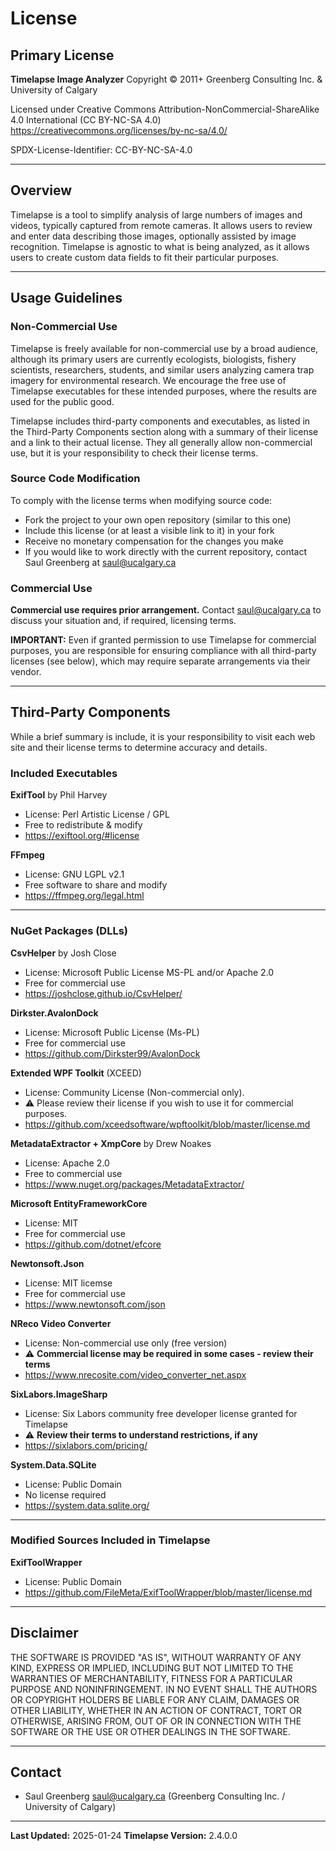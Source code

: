 # License

## Primary License

**Timelapse Image Analyzer**
 Copyright © 2011+ Greenberg Consulting Inc. & University of Calgary

Licensed under Creative Commons Attribution-NonCommercial-ShareAlike 4.0 International (CC BY-NC-SA 4.0)
 https://creativecommons.org/licenses/by-nc-sa/4.0/

 SPDX-License-Identifier: CC-BY-NC-SA-4.0

---

## Overview

Timelapse is a tool to simplify analysis of large numbers of images and videos, typically captured from remote cameras. It allows users to review and enter data describing those images, optionally assisted by image recognition. Timelapse is agnostic to what is being analyzed, as it allows users to create custom data fields to fit their particular purposes.

---

## Usage Guidelines

### Non-Commercial Use

Timelapse is freely available for non-commercial use by a broad audience, although its primary users are currently ecologists, biologists, fishery scientists, researchers, students, and similar users analyzing camera trap imagery for environmental research. We encourage the free use of Timelapse executables for these intended purposes, where the results are used for the public good.

Timelapse includes third-party components and executables, as listed in the Third-Party Components section along with a summary of their license and a link to their actual license. They all generally allow  non-commercial use, but it is your responsibility to check their license terms. 

### Source Code Modification

To comply with the license terms when modifying source code:
- Fork the project to your own open repository (similar to this one)
- Include this license (or at least a visible link to it) in your fork
- Receive no monetary compensation for the changes you make
- If you would like to work directly with the current repository, contact Saul Greenberg at saul@ucalgary.ca

### Commercial Use

**Commercial use requires prior arrangement.** Contact saul@ucalgary.ca to discuss your situation and, if required, licensing terms.

**IMPORTANT:** Even if granted permission to use Timelapse for commercial purposes, you are responsible for ensuring compliance with all third-party licenses (see below), which may require separate arrangements via their vendor.

---

## Third-Party Components
While a brief summary is include, it is your responsibility to visit each web site and their license terms to determine accuracy and details.

### Included Executables

**ExifTool** by Phil Harvey
- License: Perl Artistic License / GPL
- Free to redistribute & modify
- https://exiftool.org/#license

**FFmpeg**
- License: GNU LGPL v2.1
- Free software to share and modify
- https://ffmpeg.org/legal.html

---

### NuGet Packages (DLLs)

**CsvHelper** by Josh Close
- License: Microsoft Public License MS-PL and/or Apache 2.0
- Free for commercial use
- https://joshclose.github.io/CsvHelper/

**Dirkster.AvalonDock**
- License: Microsoft Public License (Ms-PL)
- Free for commercial use
- https://github.com/Dirkster99/AvalonDock

**Extended WPF Toolkit** (XCEED)
- License: Community License (Non-commercial only).
- ⚠️ Please review their license if you wish to use it for commercial purposes.
- https://github.com/xceedsoftware/wpftoolkit/blob/master/license.md

**MetadataExtractor + XmpCore** by Drew Noakes
- License: Apache 2.0
- Free to commercial use
- https://www.nuget.org/packages/MetadataExtractor/

**Microsoft EntityFrameworkCore**
- License: MIT
- Free for commercial use
- https://github.com/dotnet/efcore

**Newtonsoft.Json**
- License: MIT licemse
- Free for commercial use
- https://www.newtonsoft.com/json

**NReco Video Converter**
- License: Non-commercial use only (free version)
- ⚠️ **Commercial license may be required in some cases - review their terms**
- https://www.nrecosite.com/video_converter_net.aspx

**SixLabors.ImageSharp**
- License: Six Labors community free developer license granted for Timelapse
- ⚠️ **Review their terms to understand restrictions, if any**
- https://sixlabors.com/pricing/

**System.Data.SQLite**
- License: Public Domain
- No license required
- https://system.data.sqlite.org/

---

### Modified Sources Included in Timelapse

**ExifToolWrapper**
- License: Public Domain
- https://github.com/FileMeta/ExifToolWrapper/blob/master/license.md

---

## Disclaimer

THE SOFTWARE IS PROVIDED "AS IS", WITHOUT WARRANTY OF ANY KIND, EXPRESS OR IMPLIED, INCLUDING BUT NOT LIMITED TO THE WARRANTIES OF MERCHANTABILITY, FITNESS FOR A PARTICULAR PURPOSE AND NONINFRINGEMENT. IN NO EVENT SHALL THE AUTHORS OR COPYRIGHT HOLDERS BE LIABLE FOR ANY CLAIM, DAMAGES OR OTHER LIABILITY, WHETHER IN AN ACTION OF CONTRACT, TORT OR OTHERWISE, ARISING FROM, OUT OF OR IN CONNECTION WITH THE SOFTWARE OR THE USE OR OTHER DEALINGS IN THE SOFTWARE.

---

## Contact
- Saul Greenberg saul@ucalgary.ca
  (Greenberg Consulting Inc. / University of Calgary)

---

**Last Updated:** 2025-01-24
**Timelapse Version:** 2.4.0.0
